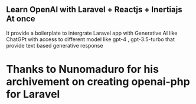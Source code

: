 ## Learn OpenAI with Laravel + Reactjs + Inertiajs At once

 It provide a boilerplate to intergrate Laravel app with Generative AI like ChatGPt with access to different model like gpt-4 , gpt-3.5-turbo that provide text based generative response


# Thanks to Nunomaduro for his archivement on creating openai-php for Laravel